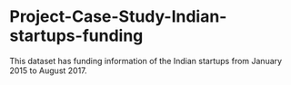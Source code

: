 # Project-Case-Study-Indian-startups-funding
This dataset has funding information of the Indian startups from January 2015 to August 2017.
